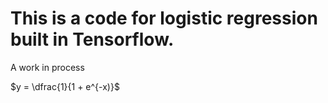 # This is a code for logistic regression built in Tensorflow.

A work in process <br>

$y = \dfrac{1}{1 + e^{-x)}$
